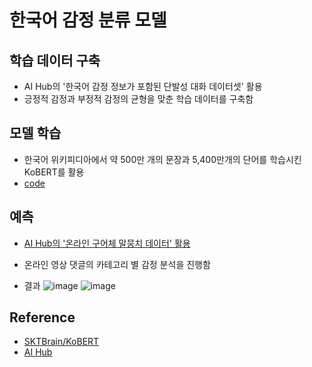 # 한국어 감정 분류 모델


## 학습 데이터 구축

 - AI Hub의 '한국어 감정 정보가 포함된 단발성 대화 데이터셋' 활용
 - 긍정적 감정과 부정적 감정의 균형을 맞춘 학습 데이터를 구축함
 

##  모델 학습

 - 한국어 위키피디아에서 약 500만 개의 문장과 5,400만개의 단어를 학습시킨 KoBERT를 활용
 - [code](https://github.com/youngsilpark/Korean-Emotion-Classification/blob/main/emotion_classification.ipynb)
 

## 예측

 - [AI Hub의 '온라인 구어체 말뭉치 데이터' 활용](https://aihub.or.kr/aihubdata/data/view.do?currMenu=115&topMenu=100&aihubDataSe=realm&dataSetSn=625)
 - 온라인 영상 댓글의 카테고리 별 감정 분석을 진행함

 - 결과
![image](https://user-images.githubusercontent.com/107041027/209046776-b8da9d50-1a3d-4b4e-b11c-b2dd1be83da0.png)
![image](https://user-images.githubusercontent.com/107041027/209046715-24d50b4a-c9bb-4f35-99d6-ed488e1728a7.png)


## Reference

 - [SKTBrain/KoBERT](https://github.com/SKTBrain/KoBERT)
 - [AI Hub](https://aihub.or.kr/)
